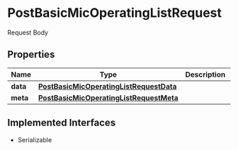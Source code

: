 

# PostBasicMicOperatingListRequest

Request Body

## Properties

Name | Type | Description | Notes
------------ | ------------- | ------------- | -------------
**data** | [**PostBasicMicOperatingListRequestData**](PostBasicMicOperatingListRequestData.md) |  | 
**meta** | [**PostBasicMicOperatingListRequestMeta**](PostBasicMicOperatingListRequestMeta.md) |  |  [optional]


## Implemented Interfaces

* Serializable


